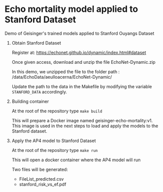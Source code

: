 # Echo mortality model applied to Stanford Dataset
Demo of Geisinger's trained models applied to Stanford Ouyangs Dataset


1. Obtain Stanford Dataset

    Register at: https://echonet.github.io/dynamic/index.html#dataset

    Once given access, download and unzip the file EchoNet-Dynamic.zip

    In this demo, we unzipped the file to the folder path : /data/EchoData/aeulloacerna/EchoNet-Dynamic/

    Update the path to the data in the Makefile by modifying the variable `STANFORD_DATA` accordingly. 

2. Building container

    At the root of the repository type `make build`

    This will prepare a Docker image named geisinger-echo-mortality:v1. This image is used in the next steps to load and apply the models to the Stanford dataset.

3. Apply the AP4 model to Stanford Dataset

    At the root of the repository type `make run`

    This will open a docker container where the AP4 model will run 

    Two files will be generated: 
    - FileList_predicted.csv
    - stanford_risk_vs_ef.pdf

    
